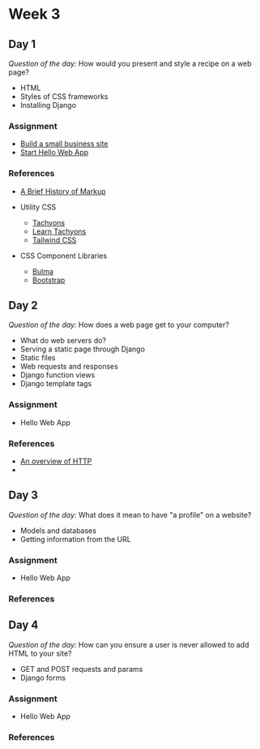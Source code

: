 # Week 3

## Day 1

_Question of the day:_ How would you present and style a recipe on a web page?

- HTML
- Styles of CSS frameworks
- Installing Django

### Assignment

- [Build a small business site](https://classroom.github.com/a/EW0480hc)
- [Start Hello Web App](https://classroom.github.com/a/BSj1UPoi)

### References

- [A Brief History of Markup](a_brief_history_of_markup.pdf)

- Utility CSS

  - [Tachyons](http://tachyons.io/)
  - [Learn Tachyons](https://github.com/dwyl/learn-tachyons)
  - [Tailwind CSS](https://tailwindcss.com/docs/what-is-tailwind/)

- CSS Component Libraries
  - [Bulma](https://bulma.io/)
  - [Bootstrap](https://getbootstrap.com/)

## Day 2

_Question of the day:_ How does a web page get to your computer?

- What do web servers do?
- Serving a static page through Django
- Static files
- Web requests and responses
- Django function views
- Django template tags

### Assignment

- Hello Web App

### References

- [An overview of HTTP](https://developer.mozilla.org/en-US/docs/Web/HTTP/Overview)
-

## Day 3

_Question of the day:_ What does it mean to have "a profile" on a website?

- Models and databases
- Getting information from the URL

### Assignment

- Hello Web App

### References

## Day 4

_Question of the day:_ How can you ensure a user is never allowed to add HTML to your site?

- GET and POST requests and params
- Django forms

### Assignment

- Hello Web App

### References
